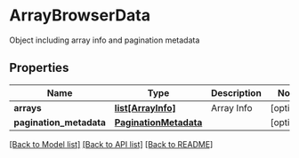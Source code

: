 # ArrayBrowserData

Object including array info and pagination metadata

## Properties
Name | Type | Description | Notes
------------ | ------------- | ------------- | -------------
**arrays** | [**list[ArrayInfo]**](ArrayInfo.md) | Array Info | [optional] 
**pagination_metadata** | [**PaginationMetadata**](PaginationMetadata.md) |  | [optional] 

[[Back to Model list]](../README.md#documentation-for-models) [[Back to API list]](../README.md#documentation-for-api-endpoints) [[Back to README]](../README.md)


